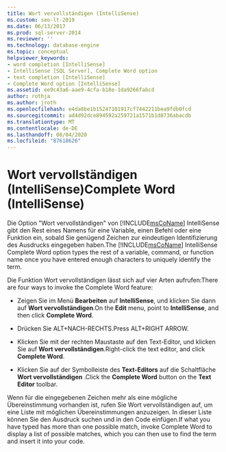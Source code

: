 ```yaml
---
title: Wort vervollständigen (IntelliSense)
ms.custom: seo-lt-2019
ms.date: 06/13/2017
ms.prod: sql-server-2014
ms.reviewer: ''
ms.technology: database-engine
ms.topic: conceptual
helpviewer_keywords:
- word completion [IntelliSense]
- IntelliSense [SQL Server], Complete Word option
- text completion [IntelliSense]
- Complete Word option [IntelliSense]
ms.assetid: ee9c43a6-aae9-4cfa-b18e-1da9266fabcd
author: rothja
ms.author: jroth
ms.openlocfilehash: e4da8be1b15247101917cf7442211bea9fdb0fcd
ms.sourcegitcommit: ad4d92dce894592a259721a1571b1d8736abacdb
ms.translationtype: MT
ms.contentlocale: de-DE
ms.lasthandoff: 08/04/2020
ms.locfileid: "87618626"
---
```

# <a name="complete-word-intellisense"></a><span data-ttu-id="d8dd1-102">Wort vervollständigen (IntelliSense)</span><span class="sxs-lookup"><span data-stu-id="d8dd1-102">Complete Word (IntelliSense)</span></span>
  <span data-ttu-id="d8dd1-103">Die Option "Wort vervollständigen" von [!INCLUDE[msCoName](../../includes/msconame-md.md)] IntelliSense gibt den Rest eines Namens für eine Variable, einen Befehl oder eine Funktion ein, sobald Sie genügend Zeichen zur eindeutigen Identifizierung des Ausdrucks eingegeben haben.</span><span class="sxs-lookup"><span data-stu-id="d8dd1-103">The [!INCLUDE[msCoName](../../includes/msconame-md.md)] IntelliSense Complete Word option types the rest of a variable, command, or function name once you have entered enough characters to uniquely identify the term.</span></span>  
  
 <span data-ttu-id="d8dd1-104">Die Funktion Wort vervollständigen lässt sich auf vier Arten aufrufen:</span><span class="sxs-lookup"><span data-stu-id="d8dd1-104">There are four ways to invoke the Complete Word feature:</span></span>  
  
-   <span data-ttu-id="d8dd1-105">Zeigen Sie im Menü **Bearbeiten** auf **IntelliSense**, und klicken Sie dann auf **Wort vervollständigen**.</span><span class="sxs-lookup"><span data-stu-id="d8dd1-105">On the **Edit** menu, point to **IntelliSense**, and then click **Complete Word**.</span></span>  
  
-   <span data-ttu-id="d8dd1-106">Drücken Sie ALT+NACH-RECHTS.</span><span class="sxs-lookup"><span data-stu-id="d8dd1-106">Press ALT+RIGHT ARROW.</span></span>  
  
-   <span data-ttu-id="d8dd1-107">Klicken Sie mit der rechten Maustaste auf den Text-Editor, und klicken Sie auf **Wort vervollständigen**.</span><span class="sxs-lookup"><span data-stu-id="d8dd1-107">Right-click the text editor, and click **Complete Word**.</span></span>  
  
-   <span data-ttu-id="d8dd1-108">Klicken Sie auf der Symbolleiste des **Text-Editors** auf die Schaltfläche **Wort vervollständigen** .</span><span class="sxs-lookup"><span data-stu-id="d8dd1-108">Click the **Complete Word** button on the **Text Editor** toolbar.</span></span>  
  
 <span data-ttu-id="d8dd1-109">Wenn für die eingegebenen Zeichen mehr als eine mögliche Übereinstimmung vorhanden ist, rufen Sie Wort vervollständigen auf, um eine Liste mit möglichen Übereinstimmungen anzuzeigen. In dieser Liste können Sie den Ausdruck suchen und in den Code einfügen.</span><span class="sxs-lookup"><span data-stu-id="d8dd1-109">If what you have typed has more than one possible match, invoke Complete Word to display a list of possible matches, which you can then use to find the term and insert it into your code.</span></span>  
  
  
